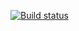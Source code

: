 [![Build status](https://ci.appveyor.com/api/projects/status/wkq61e5td69ih08i?svg=true)](https://ci.appveyor.com/project/holllygun/destructuring)
